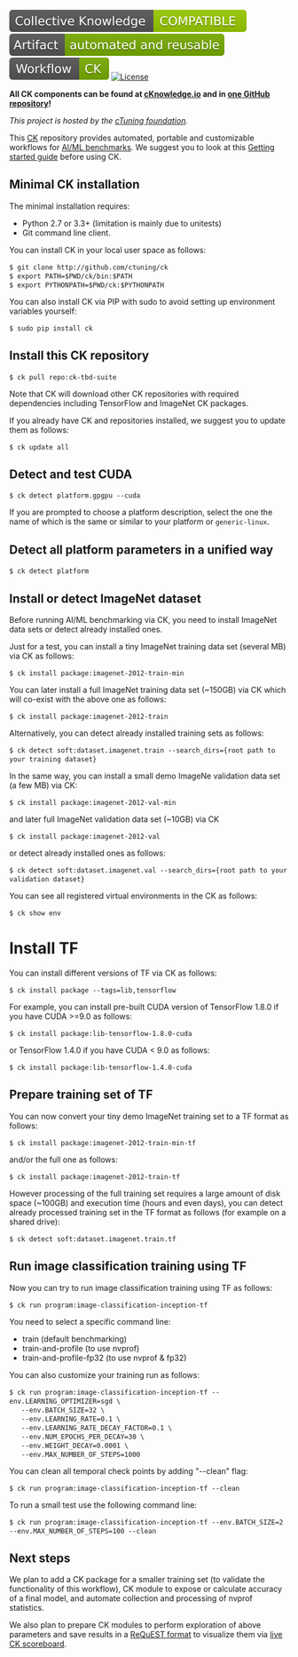 [![compatibility](https://github.com/ctuning/ck-guide-images/blob/master/ck-compatible.svg)](https://github.com/ctuning/ck)
[![automation](https://github.com/ctuning/ck-guide-images/blob/master/ck-artifact-automated-and-reusable.svg)](http://cTuning.org/ae)
[![workflow](https://github.com/ctuning/ck-guide-images/blob/master/ck-workflow.svg)](http://cKnowledge.org)
[![License](https://img.shields.io/badge/License-BSD%203--Clause-blue.svg)](https://opensource.org/licenses/BSD-3-Clause)

**All CK components can be found at [cKnowledge.io](https://cKnowledge.io) and in [one GitHub repository](https://github.com/ctuning/ai)!**

*This project is hosted by the [cTuning foundation](https://cTuning.org).*


This [CK](https://github.com/ctuning/ck) repository provides automated, portable and customizable workflows
for [AI/ML benchmarks](https://github.com/tbd-ai/tbd-suite). We suggest you to look 
at this [Getting started guide](https://github.com/ctuning/ck/wiki/First-steps) before using CK.

## Minimal CK installation

The minimal installation requires:

* Python 2.7 or 3.3+ (limitation is mainly due to unitests)
* Git command line client.

You can install CK in your local user space as follows:

```
$ git clone http://github.com/ctuning/ck
$ export PATH=$PWD/ck/bin:$PATH
$ export PYTHONPATH=$PWD/ck:$PYTHONPATH
```

You can also install CK via PIP with sudo to avoid setting up environment variables yourself:

```
$ sudo pip install ck
```

## Install this CK repository

```
$ ck pull repo:ck-tbd-suite
```

Note that CK will download other CK repositories with required dependencies including TensorFlow and ImageNet CK packages.

If you already have CK and repositories installed, we suggest you to update them as follows:
```
$ ck update all
```

## Detect and test CUDA

```
$ ck detect platform.gpgpu --cuda
```

If you are prompted to choose a platform description, select the one the name of which is the same or similar to your platform or `generic-linux`.

## Detect all platform parameters in a unified way

```
$ ck detect platform
```

## Install or detect ImageNet dataset

Before running AI/ML benchmarking via CK, you need to install ImageNet data sets or detect already installed ones.

Just for a test, you can install a tiny ImageNet training data set (several MB) via CK as follows:
```
$ ck install package:imagenet-2012-train-min
```

You can later install a full ImageNet training data set (~150GB) via CK which will co-exist with the above one as follows:
```
$ ck install package:imagenet-2012-train
```

Alternatively, you can detect already installed training sets as follows:
```
$ ck detect soft:dataset.imagenet.train --search_dirs={root path to your training dataset}
```

In the same way, you can install a small demo ImageNe validation data set (a few MB) via CK:
```
$ ck install package:imagenet-2012-val-min
```

and later full ImageNet validation data set (~10GB) via CK
```
$ ck install package:imagenet-2012-val
```
or detect already installed ones as follows:
```
$ ck detect soft:dataset.imagenet.val --search_dirs={root path to your validation dataset}
```

You can see all registered virtual environments in the CK as follows:
```
$ ck show env
```

# Install TF

You can install different versions of TF via CK as follows:
```
$ ck install package --tags=lib,tensorflow
```

For example, you can install pre-built CUDA version of TensorFlow 1.8.0 if you have CUDA >=9.0 as follows:
```
$ ck install package:lib-tensorflow-1.8.0-cuda
```

or TensorFlow 1.4.0 if you have CUDA < 9.0 as follows:
```
$ ck install package:lib-tensorflow-1.4.0-cuda
```

## Prepare training set of TF

You can now convert your tiny demo ImageNet training set to a TF format as follows:
```
$ ck install package:imagenet-2012-train-min-tf
```
and/or the full one as follows:
```
$ ck install package:imagenet-2012-train-tf
```

However processing of the full training set requires a large amount of disk space (~100GB) 
and execution time (hours and even days), you can detect already processed training set 
in the TF format as follows (for example on a shared drive):

```
$ ck detect soft:dataset.imagenet.train.tf
```

## Run image classification training using TF

Now you can try to run image classification training using TF as follows:
```
$ ck run program:image-classification-inception-tf
```

You need to select a specific command line:
* train (default benchmarking)
* train-and-profile (to use nvprof)
* train-and-profile-fp32 (to use nvprof & fp32)

You can also customize your training run as follows:
```
$ ck run program:image-classification-inception-tf --env.LEARNING_OPTIMIZER=sgd \
   --env.BATCH_SIZE=32 \
   --env.LEARNING_RATE=0.1 \
   --env.LEARNING_RATE_DECAY_FACTOR=0.1 \
   --env.NUM_EPOCHS_PER_DECAY=30 \
   --env.WEIGHT_DECAY=0.0001 \
   --env.MAX_NUMBER_OF_STEPS=1000
```

You can clean all temporal check points by adding "--clean" flag:
```
$ ck run program:image-classification-inception-tf --clean
```

To run a small test use the following command line:
```
$ ck run program:image-classification-inception-tf --env.BATCH_SIZE=2 --env.MAX_NUMBER_OF_STEPS=100 --clean
```

## Next steps

We plan to add a CK package for a smaller training set (to validate the functionality of this workflow),
CK module to expose or calculate accuracy of a final model,
and automate collection and processing of nvprof statistics.

We also plan to prepare CK modules to perform exploration of above parameters and save results 
in a [ReQuEST format](http://cKnowledge.org/request) to visualize them 
via [live CK scoreboard](http://cKnowledge.org/repo).
